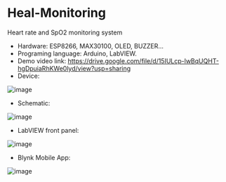 # Heal-Monitoring
Heart rate and SpO2 monitoring system
- Hardware: ESP8266, MAX30100, OLED, BUZZER...
- Programing language: Arduino, LabVIEW.
- Demo video link: https://drive.google.com/file/d/15IULcp-lwBqUQHT-hgDpuiaRhKWe0lyd/view?usp=sharing 
- Device:

![image](https://github.com/quanhspdz/Heal-Monitoring/assets/81352730/b23d6deb-56d8-490d-9d61-87f2b42c831f)
- Schematic: 

![image](https://github.com/quanhspdz/Heal-Monitoring/assets/81352730/2c12e649-310f-4074-984e-09dc8986f5c8)
- LabVIEW front panel:

![image](https://github.com/quanhspdz/Heal-Monitoring/assets/81352730/87a11d30-67d2-4d9c-9796-cf910f6baaf5)
- Blynk Mobile App:

![image](https://github.com/quanhspdz/Heal-Monitoring/assets/81352730/b2f3cc2e-bd09-4f32-975c-8883cca29da1)
